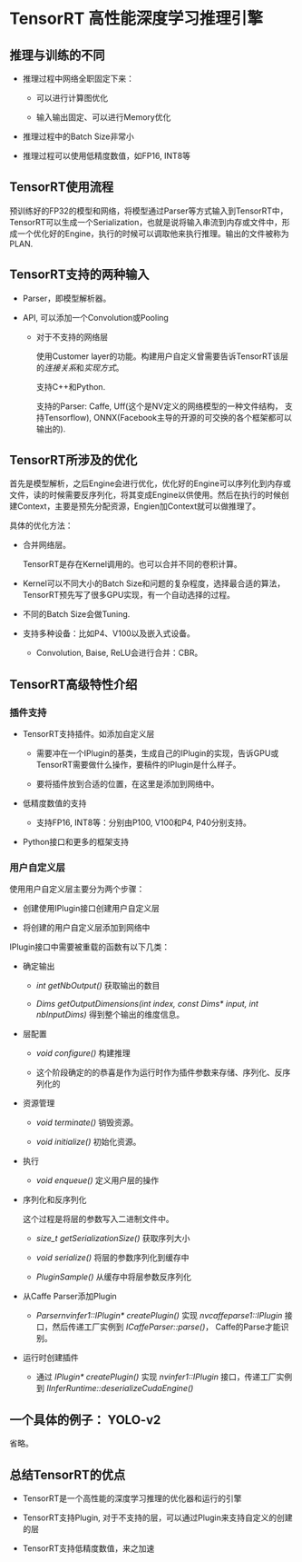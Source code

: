 # TensorRT 高性能深度学习推理引擎

## 推理与训练的不同

* 推理过程中网络全职固定下来：

  * 可以进行计算图优化

  * 输入输出固定、可以进行Memory优化

* 推理过程中的Batch Size非常小

* 推理过程可以使用低精度数值，如FP16, INT8等

## TensorRT使用流程

预训练好的FP32的模型和网络，将模型通过Parser等方式输入到TensorRT中，TensorRT可以生成一个Serialization，也就是说将输入串流到内存或文件中，形成一个优化好的Engine，执行的时候可以调取他来执行推理。输出的文件被称为PLAN.

## TensorRT支持的两种输入

* Parser，即模型解析器。

* API, 可以添加一个Convolution或Pooling

  * 对于不支持的网络层

    使用Customer layer的功能。构建用户自定义曾需要告诉TensorRT该层的*连接关系*和*实现方式*。

    支持C++和Python.

    支持的Parser: Caffe, Uff(这个是NV定义的网络模型的一种文件结构， 支持Tensorflow), ONNX(Facebook主导的开源的可交换的各个框架都可以输出的).

## TensorRT所涉及的优化

首先是模型解析，之后Engine会进行优化，优化好的Engine可以序列化到内存或文件，读的时候需要反序列化，将其变成Engine以供使用。然后在执行的时候创建Context，主要是预先分配资源，Engien加Context就可以做推理了。

具体的优化方法：

* 合并网络层。

    TensorRT是存在Kernel调用的。也可以合并不同的卷积计算。

* Kernel可以不同大小的Batch Size和问题的复杂程度，选择最合适的算法，TensorRT预先写了很多GPU实现，有一个自动选择的过程。

* 不同的Batch Size会做Tuning.

* 支持多种设备：比如P4、V100以及嵌入式设备。

  * Convolution, Baise, ReLU会进行合并：CBR。

## TensorRT高级特性介绍

### 插件支持

* TensorRT支持插件。如添加自定义层

  * 需要冲在一个IPlugin的基类，生成自己的IPlugin的实现，告诉GPU或TensorRT需要做什么操作，要稿件的IPlugin是什么样子。

  * 要将插件放到合适的位置，在这里是添加到网络中。

* 低精度数值的支持

  * 支持FP16, INT8等：分别由P100, V100和P4, P40分别支持。

* Python接口和更多的框架支持

### 用户自定义层

使用用户自定义层主要分为两个步骤：

* 创建使用IPlugin接口创建用户自定义层

* 将创建的用户自定义层添加到网络中

IPlugin接口中需要被重载的函数有以下几类：

* 确定输出

  * *int getNbOutput()* 获取输出的数目

  * *Dims getOutputDimensions(int index, const Dims\* input, int nbInputDims)* 得到整个输出的维度信息。

* 层配置

  * *void configure()* 构建推理

  * 这个阶段确定的的恭喜是作为运行时作为插件参数来存储、序列化、反序列化的

* 资源管理

  * *void terminate()* 销毁资源。

  * *void initialize()* 初始化资源。

* 执行

  * *void enqueue()* 定义用户层的操作

* 序列化和反序列化

    这个过程是将层的参数写入二进制文件中。

  * *size_t getSerializationSize()* 获取序列大小

  * *void serialize()* 将层的参数序列化到缓存中

  * *PluginSample()* 从缓存中将层参数反序列化

* 从Caffe Parser添加Plugin

  * *Parsernvinfer1::IPlugin\* createPlugin()* 实现 *nvcaffeparse1::IPlugin* 接口，然后传递工厂实例到 *ICaffeParser::parse()*， Caffe的Parse才能识别。

* 运行时创建插件

  * 通过 *IPlugin\* createPlugin()* 实现 *nvinfer1::IPlugin* 接口，传递工厂实例到 *IInferRuntime::deserializeCudaEngine()*

## 一个具体的例子： YOLO-v2

省略。

## 总结TensorRT的优点

* TensorRT是一个高性能的深度学习推理的优化器和运行的引擎

* TensorRT支持Plugin, 对于不支持的层，可以通过Plugin来支持自定义的创建的层

* TensorRT支持低精度数值，来之加速